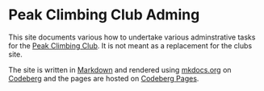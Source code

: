 # Peak Climbing Club Adming

This site documents various how to undertake various adminstrative tasks for the [Peak Climbing Club][pcc]. It is not
meant as a replacement for the clubs site.

The site is written in [Markdown][markdown] and rendered using [mkdocs.org][mkdocs] on [Codeberg][codeberg] and the pages are
hosted on [Codeberg Pages][codeberg_pages].


[codeberg]: https://www.codeberg.org/
[codeberg_pages]: https://docs.codeberg.org/codeberg-pages/
[markdown]: https://www.markdownguide.org/
[mkdocs]: https://www.mkdocs.org
[pcc]: https://peakclimbingclub.co.uk
